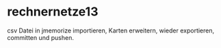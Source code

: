 rechnernetze13
==============

csv Datei in jmemorize importieren, Karten erweitern, wieder exportieren, committen und pushen.
